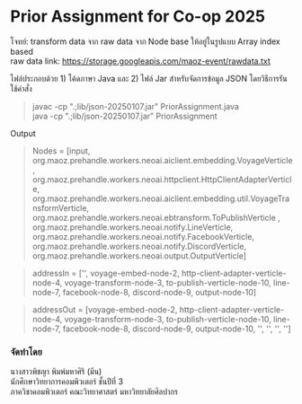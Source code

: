 # Prior Assignment for Co-op 2025
โจทย์: transform data จาก raw data จาก Node base ให้อยู่ในรูปแบบ Array index based <br>
raw data link: https://storage.googleapis.com/maoz-event/rawdata.txt

ไฟล์ประกอบด้วย 1) โค้ดภาษา Java และ 2) ไฟล์ Jar สำหรับจัดการข้อมูล JSON โดยวิธีการรันใช้คำสั่ง <br>
>javac -cp ".;lib/json-20250107.jar" PriorAssignment.java <br>
>java -cp ".;lib/json-20250107.jar" PriorAssignment

Output
>Nodes = [input, org.maoz.prehandle.workers.neoai.aiclient.embedding.VoyageVerticle, org.maoz.prehandle.workers.neoai.httpclient.HttpClientAdapterVerticle, org.maoz.prehandle.workers.neoai.aiclient.embedding.util.VoyageTransformVerticle, org.maoz.prehandle.workers.neoai.ebtransform.ToPublishVerticle , org.maoz.prehandle.workers.neoai.notify.LineVerticle, org.maoz.prehandle.workers.neoai.notify.FacebookVerticle, org.maoz.prehandle.workers.neoai.notify.DiscordVerticle, org.maoz.prehandle.workers.neoai.output.OutputVerticle]

>addressIn = ['', voyage-embed-node-2, http-client-adapter-verticle-node-4, voyage-transform-node-3, to-publish-verticle-node-10, line-node-7, facebook-node-8, discord-node-9, output-node-10]

>addressOut = [voyage-embed-node-2, http-client-adapter-verticle-node-4, voyage-transform-node-3, to-publish-verticle-node-10, line-node-7, facebook-node-8, discord-node-9, output-node-10, '', '', '', '']


### จัดทำโดย
นางสาวพิชญา พิมพ์มหาศิริ (มีน) <br>
นักศึกษาวิทยาการคอมพิวเตอร์ ชั้นปีที่ 3 <br>
ภาควิชาคอมพิวเตอร์ คณะวิทยาศาสตร์ มหาวิทยาลัยศิลปากร
